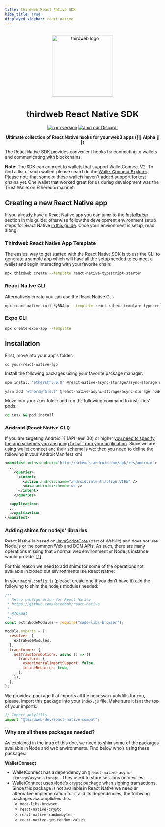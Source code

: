 ```yaml
---
title: thirdweb React Native SDK
hide_title: true
displayed_sidebar: react-native
---
```


<p align="center">
<br />
<a href="https://thirdweb.com"><img src="/assets/icons/thirdweb.svg" width="200" alt="thirdweb logo"/></a>
<br />
</p>
<h1 align="center">thirdweb React Native SDK </h1>
<p align="center">
<a href="https://www.npmjs.com/package/@thirdweb-dev/react-native"><img src="https://img.shields.io/npm/v/@thirdweb-dev/react-native?color=red&label=npm&logo=npm" alt="npm version"/></a>
<a href="https://discord.gg/thirdweb"><img alt="Join our Discord!" src="https://img.shields.io/discord/834227967404146718.svg?color=7289da&label=discord&logo=discord&style=flat"/></a>

</p>
<p align="center"><strong>Ultimate collection of React Native hooks for your web3 apps (👷🚧 Alpha 🚧👷)</strong></p>

The React Native SDK provides convenient hooks for connecting to wallets and communicating with blockchains.

**Note**: The SDK can connect to wallets that support WalletConnect V2. To find a list of such wallets please search in the [Wallet Connect Explorer](https://explorer.walletconnect.com/?type=wallet&version=2). Please note that some of these wallets haven't added support for test chains yet. One wallet that worked great for us during development was the Trust Wallet on Ethereum mainnet.

## Creating a new React Native app

If you already have a React Native app you can jump to the _[Installation](#installation)_ section in this guide; otherwise follow the development environment setup steps for React Native [in this guide](https://reactnative.dev/docs/environment-setup). Once your environment is setup, read along.

### Thirdweb React Native App Template

The easiest way to get started with the React Native SDK is to use the CLI to generate a sample app which will have all the setup needed to connect a wallet and begin interacting with your favorite chain:

```sh
npx thirdweb create --template react-native-typescript-starter
```

### React Native CLI

Alternatively create you can use the React Native CLI:

```sh
npx react-native init MyRNApp --template react-native-template-typescript
```

### Expo CLI

```sh
npx create-expo-app --template
```

## Installation

First, move into your app's folder:

```
cd your-react-native-app
```

Install the following packages using your favorite package manager:

```sh
npm install 'ethers@^5.0.0' @react-native-async-storage/async-storage node-libs-browser react-native-crypto react-native-randombytes react-native-get-random-values @thirdweb-dev/react-native @thirdweb-dev/react-native-compat
```

```sh
yarn add 'ethers@^5.0.0' @react-native-async-storage/async-storage node-libs-browser react-native-crypto react-native-randombytes react-native-get-random-values @thirdweb-dev/react-native @thirdweb-dev/react-native-compat
```

Move into your `/ios` folder and run the following command to install ios' pods:

```sh
cd ios/ && pod install
```

### Android (React Native CLI)

If you are targeting Android 11 (API level 30) or higher [you need to specify the app schemes you are going to call from your application](https://developer.android.com/training/package-visibility). Since we are using wallet connect and their scheme is wc: then you need to define the following in your AndroidManifest.xml

```xml
<manifest xmlns:android="http://schemas.android.com/apk/res/android">
  ...
	<queries>
	  <intent>
	    <action android:name="android.intent.action.VIEW" />
	    <data android:scheme="wc"/>
	  </intent>
	</queries>

  <application>
  ...
  </application>
</manifest>
```

### Adding shims for nodejs' libraries

React Native is based on [JavaScriptCore](https://developer.apple.com/documentation/javascriptcore?language=objc) (part of WebKit) and does not use Node.js or the common Web and DOM APIs. As such, there are many operations missing that a normal web environment or Node.js instance would provide. [[1]](https://docs.ethers.org/v5/cookbook/react-native/#cookbook-reactnative-security).

For this reason we need to add shims for some of the operations not available in closed out environments like React Native:

In your `metro.config.js` (please, create one if you don’t have it) add the following to shim the nodejs modules needed:

```javascript
/**
 * Metro configuration for React Native
 * https://github.com/facebook/react-native
 *
 * @format
 */
const extraNodeModules = require("node-libs-browser");

module.exports = {
  resolver: {
    extraNodeModules,
  },
  transformer: {
    getTransformOptions: async () => ({
      transform: {
        experimentalImportSupport: false,
        inlineRequires: true,
      },
    }),
  },
};
```

We provide a package that imports all the necessary polyfills for you, please, import this package into your `index.js` file. Make sure it is at the top of your imports.

```javascript
// Import polyfills
import "@thirdweb-dev/react-native-compat";
```

### Why are all these packages needed?

As explained in the intro of this doc, we need to shim some of the packages available in Node and web environments. Find below who’s using these packages:

**WalletConnect**

- WalletConnect has a dependency on `@react-native-async-storage/async-storage` . They use it to store sessions on devices.
- WalletConnect uses Node’s `crypto` package when signing transactions. Since this package is not available in React Native we need an alternative implementation for it and its dependencies, the following packages accomplishes this:
  - `node-libs-browser`
  - `react-native-crypto`
  - `react-native-randombytes`
  - `react-native-get-random-values`
